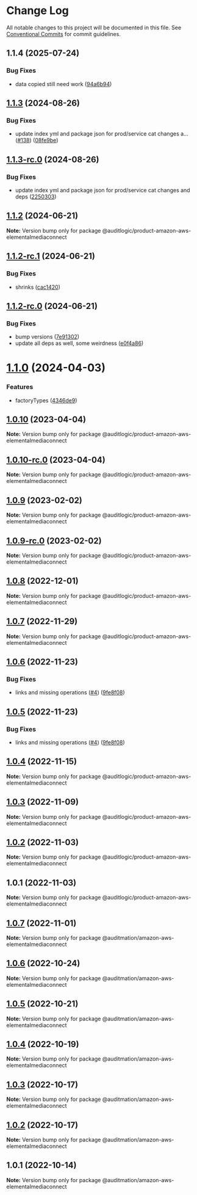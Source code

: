 # Change Log

All notable changes to this project will be documented in this file.
See [Conventional Commits](https://conventionalcommits.org) for commit guidelines.

## 1.1.4 (2025-07-24)


### Bug Fixes

* data copied still need work ([94a6b94](https://github.com/zerobias-org/product/commit/94a6b942fb0516367548599d739529536132755a))





## [1.1.3](https://github.com/auditlogic/product/compare/@auditlogic/product-amazon-aws-elementalmediaconnect@1.1.2...@auditlogic/product-amazon-aws-elementalmediaconnect@1.1.3) (2024-08-26)


### Bug Fixes

* update index yml and package json for prod/service cat changes a… ([#138](https://github.com/auditlogic/product/issues/138)) ([08fe9be](https://github.com/auditlogic/product/commit/08fe9beb1c8457462a19bc69caa02e6212d97e1a))





## [1.1.3-rc.0](https://github.com/auditlogic/product/compare/@auditlogic/product-amazon-aws-elementalmediaconnect@1.1.2...@auditlogic/product-amazon-aws-elementalmediaconnect@1.1.3-rc.0) (2024-08-26)


### Bug Fixes

* update index yml and package json for prod/service cat changes and deps ([2250303](https://github.com/auditlogic/product/commit/225030363a363608240135b7ebed386b28f01e4b))





## [1.1.2](https://github.com/auditlogic/product/compare/@auditlogic/product-amazon-aws-elementalmediaconnect@1.1.2-rc.1...@auditlogic/product-amazon-aws-elementalmediaconnect@1.1.2) (2024-06-21)

**Note:** Version bump only for package @auditlogic/product-amazon-aws-elementalmediaconnect





## [1.1.2-rc.1](https://github.com/auditlogic/product/compare/@auditlogic/product-amazon-aws-elementalmediaconnect@1.1.2-rc.0...@auditlogic/product-amazon-aws-elementalmediaconnect@1.1.2-rc.1) (2024-06-21)


### Bug Fixes

* shrinks ([cac1420](https://github.com/auditlogic/product/commit/cac14200fefcd8183ab69fe89a47bd3f70f563e9))





## [1.1.2-rc.0](https://github.com/auditlogic/product/compare/@auditlogic/product-amazon-aws-elementalmediaconnect@1.1.0...@auditlogic/product-amazon-aws-elementalmediaconnect@1.1.2-rc.0) (2024-06-21)


### Bug Fixes

* bump versions ([7e91302](https://github.com/auditlogic/product/commit/7e913023b8b312150ed7762c32fbbe616be71de5))
* update all deps as well, some weirdness ([e0f4a86](https://github.com/auditlogic/product/commit/e0f4a864714e2d3de6bbf3da014d5312fe53be2f))





# [1.1.0](https://github.com/auditlogic/product/compare/@auditlogic/product-amazon-aws-elementalmediaconnect@1.0.10...@auditlogic/product-amazon-aws-elementalmediaconnect@1.1.0) (2024-04-03)


### Features

* factoryTypes ([4346de9](https://github.com/auditlogic/product/commit/4346de92693aee892fccf725338ffc7b80ab182b))





## [1.0.10](https://github.com/auditlogic/product/compare/@auditlogic/product-amazon-aws-elementalmediaconnect@1.0.9...@auditlogic/product-amazon-aws-elementalmediaconnect@1.0.10) (2023-04-04)

**Note:** Version bump only for package @auditlogic/product-amazon-aws-elementalmediaconnect





## [1.0.10-rc.0](https://github.com/auditlogic/product/compare/@auditlogic/product-amazon-aws-elementalmediaconnect@1.0.9...@auditlogic/product-amazon-aws-elementalmediaconnect@1.0.10-rc.0) (2023-04-04)

**Note:** Version bump only for package @auditlogic/product-amazon-aws-elementalmediaconnect





## [1.0.9](https://github.com/auditlogic/product/compare/@auditlogic/product-amazon-aws-elementalmediaconnect@1.0.8...@auditlogic/product-amazon-aws-elementalmediaconnect@1.0.9) (2023-02-02)

**Note:** Version bump only for package @auditlogic/product-amazon-aws-elementalmediaconnect





## [1.0.9-rc.0](https://github.com/auditlogic/product/compare/@auditlogic/product-amazon-aws-elementalmediaconnect@1.0.8...@auditlogic/product-amazon-aws-elementalmediaconnect@1.0.9-rc.0) (2023-02-02)

**Note:** Version bump only for package @auditlogic/product-amazon-aws-elementalmediaconnect





## [1.0.8](https://github.com/auditlogic/product/compare/@auditlogic/product-amazon-aws-elementalmediaconnect@1.0.7...@auditlogic/product-amazon-aws-elementalmediaconnect@1.0.8) (2022-12-01)

**Note:** Version bump only for package @auditlogic/product-amazon-aws-elementalmediaconnect





## [1.0.7](https://github.com/auditlogic/product/compare/@auditlogic/product-amazon-aws-elementalmediaconnect@1.0.6...@auditlogic/product-amazon-aws-elementalmediaconnect@1.0.7) (2022-11-29)

**Note:** Version bump only for package @auditlogic/product-amazon-aws-elementalmediaconnect





## [1.0.6](https://github.com/auditlogic/product/compare/@auditlogic/product-amazon-aws-elementalmediaconnect@1.0.4...@auditlogic/product-amazon-aws-elementalmediaconnect@1.0.6) (2022-11-23)


### Bug Fixes

* links and missing operations ([#4](https://github.com/auditlogic/product/issues/4)) ([9fe8f08](https://github.com/auditlogic/product/commit/9fe8f08fe7c57fdb79f991ac35bd6ac2e7dcad38))





## [1.0.5](https://github.com/auditlogic/product/compare/@auditlogic/product-amazon-aws-elementalmediaconnect@1.0.4...@auditlogic/product-amazon-aws-elementalmediaconnect@1.0.5) (2022-11-23)


### Bug Fixes

* links and missing operations ([#4](https://github.com/auditlogic/product/issues/4)) ([9fe8f08](https://github.com/auditlogic/product/commit/9fe8f08fe7c57fdb79f991ac35bd6ac2e7dcad38))





## [1.0.4](https://github.com/auditlogic/product/compare/@auditlogic/product-amazon-aws-elementalmediaconnect@1.0.3...@auditlogic/product-amazon-aws-elementalmediaconnect@1.0.4) (2022-11-15)

**Note:** Version bump only for package @auditlogic/product-amazon-aws-elementalmediaconnect





## [1.0.3](https://github.com/auditlogic/product/compare/@auditlogic/product-amazon-aws-elementalmediaconnect@1.0.2...@auditlogic/product-amazon-aws-elementalmediaconnect@1.0.3) (2022-11-09)

**Note:** Version bump only for package @auditlogic/product-amazon-aws-elementalmediaconnect





## [1.0.2](https://github.com/auditlogic/product/compare/@auditlogic/product-amazon-aws-elementalmediaconnect@1.0.1...@auditlogic/product-amazon-aws-elementalmediaconnect@1.0.2) (2022-11-03)

**Note:** Version bump only for package @auditlogic/product-amazon-aws-elementalmediaconnect





## 1.0.1 (2022-11-03)

**Note:** Version bump only for package @auditlogic/product-amazon-aws-elementalmediaconnect





## [1.0.7](https://github.com/auditmation/store-content/compare/@auditmation/amazon-aws-elementalmediaconnect@1.0.6...@auditmation/amazon-aws-elementalmediaconnect@1.0.7) (2022-11-01)

**Note:** Version bump only for package @auditmation/amazon-aws-elementalmediaconnect





## [1.0.6](https://github.com/auditmation/store-content/compare/@auditmation/amazon-aws-elementalmediaconnect@1.0.5...@auditmation/amazon-aws-elementalmediaconnect@1.0.6) (2022-10-24)

**Note:** Version bump only for package @auditmation/amazon-aws-elementalmediaconnect





## [1.0.5](https://github.com/auditmation/store-content/compare/@auditmation/amazon-aws-elementalmediaconnect@1.0.4...@auditmation/amazon-aws-elementalmediaconnect@1.0.5) (2022-10-21)

**Note:** Version bump only for package @auditmation/amazon-aws-elementalmediaconnect





## [1.0.4](https://github.com/auditmation/store-content/compare/@auditmation/amazon-aws-elementalmediaconnect@1.0.3...@auditmation/amazon-aws-elementalmediaconnect@1.0.4) (2022-10-19)

**Note:** Version bump only for package @auditmation/amazon-aws-elementalmediaconnect





## [1.0.3](https://github.com/auditmation/store-content/compare/@auditmation/amazon-aws-elementalmediaconnect@1.0.2...@auditmation/amazon-aws-elementalmediaconnect@1.0.3) (2022-10-17)

**Note:** Version bump only for package @auditmation/amazon-aws-elementalmediaconnect





## [1.0.2](https://github.com/auditmation/store-content/compare/@auditmation/amazon-aws-elementalmediaconnect@1.0.1...@auditmation/amazon-aws-elementalmediaconnect@1.0.2) (2022-10-17)

**Note:** Version bump only for package @auditmation/amazon-aws-elementalmediaconnect





## 1.0.1 (2022-10-14)

**Note:** Version bump only for package @auditmation/amazon-aws-elementalmediaconnect
